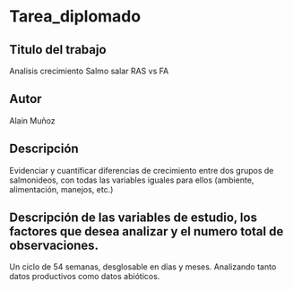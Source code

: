 # Tarea_diplomado

## Titulo del trabajo
Analisis crecimiento Salmo salar RAS vs FA

## Autor
Alain Muñoz

 ## Descripción
Evidenciar y cuantificar diferencias de crecimiento entre dos grupos de salmonideos, con todas las variables iguales para ellos (ambiente, alimentación, manejos, etc.)

## Descripción de las variables de estudio, los factores que desea analizar y el numero total de observaciones.
Un ciclo de 54 semanas, desglosable en días y meses. Analizando tanto datos productivos como datos abióticos.
